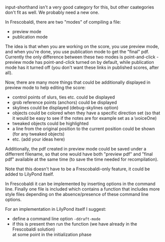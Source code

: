 input-shorthand isn't a very good category for this,
but other caategories don't fit as well. We probably need a new one.

In Frescobaldi, there are two "modes" of compiling a file:
* preview mode
* publication mode

The idea is that when you are working on the score, you use preview mode,
and when you're done, you use publication mode to get the "final" pdf.
Currently the only difference between these two modes is point-and-click -
preview mode has point-and-click turned on by default, while publication
mode has it turned off (you don't want these links in published scores,
after all).

Now, there are many more things that could be additionally displayed in
preview mode to help editing the score:
- control points of slurs, ties etc. could be displayed
- grob reference points (anchors) could be displayed
- skylines could be displayed (debug-skylines option)
- objects could be colored when they have a specific direction set
  (so that it would be easy to see if the notes are for example set
  as a \voiceOne)
- tweaked objects could be highlighted
- a line from the original position to the current position could
  be shown (for any tweaked objects)
- etc. (add your ideas here)

Additionally, the pdf created in preview mode could be saved under a 
differrent filename, so that one would have both "preview pdf" and
"final pdf" available at the same time (to save the time needed for
recompilation).

Note that this doesn't have to be a Frescobaldi-only feature, it could
be added to LilyPond itself.

In Frescobaldi it can be implemented by inserting options in the command line.
Finally one file is included which contains a function that includes more 
style files depending on the absence/presence of these command line options.

For an implementation in LilyPond itself I suggest:

- define a command line option `-ddraft-mode`
- if this is present then run the function (we have already in the Frescobaldi solution)  
  at some point in the initialization phase
